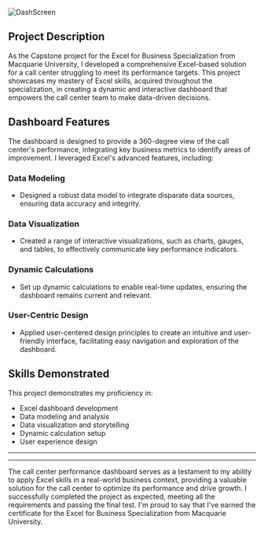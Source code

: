 ![DashScreen](https://github.com/Moh2001-abd/CallCenterPreformance/assets/128303383/92df56d7-dc12-4e30-bf1b-baad6a34029e)

**Project Description**
---------------

As the Capstone project for the Excel for Business Specialization from Macquarie University, I developed a comprehensive Excel-based solution for a call center struggling to meet its performance targets. This project showcases my mastery of Excel skills, acquired throughout the specialization, in creating a dynamic and interactive dashboard that empowers the call center team to make data-driven decisions.

**Dashboard Features**
---------------

The dashboard is designed to provide a 360-degree view of the call center's performance, integrating key business metrics to identify areas of improvement. I leveraged Excel's advanced features, including:


### Data Modeling

* Designed a robust data model to integrate disparate data sources, ensuring data accuracy and integrity.

### Data Visualization

* Created a range of interactive visualizations, such as charts, gauges, and tables, to effectively communicate key performance indicators.

### Dynamic Calculations

* Set up dynamic calculations to enable real-time updates, ensuring the dashboard remains current and relevant.

### User-Centric Design

* Applied user-centered design principles to create an intuitive and user-friendly interface, facilitating easy navigation and exploration of the dashboard.

**Skills Demonstrated**
---------------

This project demonstrates my proficiency in:

* Excel dashboard development
* Data modeling and analysis
* Data visualization and storytelling
* Dynamic calculation setup
* User experience design

****
---------------

The call center performance dashboard serves as a testament to my ability to apply Excel skills in a real-world business context, providing a valuable solution for the call center to optimize its performance and drive growth.
I successfully completed the project as expected, meeting all the requirements and passing the final test. I'm proud to say that I've earned the certificate for the Excel for Business Specialization from Macquarie University.
